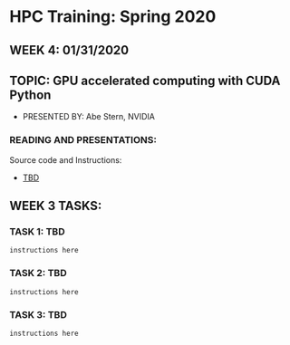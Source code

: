 # HPC Training:  Spring 2020
## WEEK 4: 01/31/2020

## TOPIC:  GPU accelerated computing with CUDA Python	
* PRESENTED BY:  Abe Stern, NVIDIA

### READING AND PRESENTATIONS:

Source code and Instructions:

* [TBD](TBD)


## WEEK 3 TASKS:
### TASK 1:  TBD

```
instructions here
```

### TASK 2:  TBD
```
instructions here
```

### TASK 3:  TBD
```
instructions here
```

